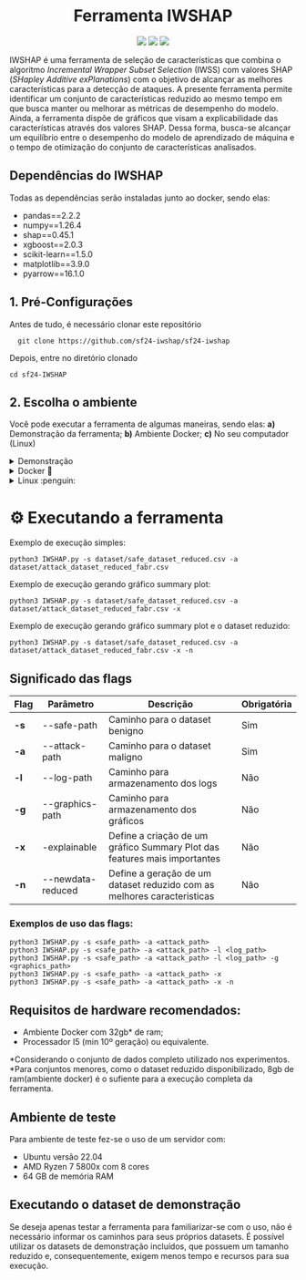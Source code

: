 <h1 align="center"> Ferramenta IWSHAP </h1>

<p align="center">
<img loading="lazy" src="https://img.shields.io/badge/release_date-07/2024-green"/>
<img loading="lazy" src="https://img.shields.io/badge/version-1.0-blue"/>
<img loading="lazy" src="https://img.shields.io/badge/python-V3.12.3-yellow"/>
</p>

IWSHAP é uma ferramenta de seleção de características que combina o algoritmo _Incremental Wrapper Subset Selection_ (IWSS) com valores SHAP (_SHapley Additive exPlanations_) com o objetivo de alcançar as melhores características para a detecção de ataques. A presente ferramenta permite identificar um conjunto de características reduzido ao mesmo tempo em que busca manter ou melhorar as métricas de desempenho do modelo. Ainda, a ferramenta dispõe de gráficos que visam a explicabilidade das características através dos valores SHAP. Dessa forma, busca-se alcançar um equilíbrio entre o desempenho do modelo de aprendizado de máquina e o tempo de otimização do conjunto de características analisados.

## Dependências do IWSHAP
Todas as dependências serão instaladas junto ao docker, sendo elas:
- pandas==2.2.2
- numpy==1.26.4
- shap==0.45.1
- xgboost==2.0.3
- scikit-learn==1.5.0
- matplotlib==3.9.0
- pyarrow==16.1.0

## 1. Pré-Configurações
Antes de tudo, é necessário clonar este repositório
```
  git clone https://github.com/sf24-iwshap/sf24-iwshap
```

Depois, entre no diretório clonado
```
cd sf24-IWSHAP
```

## 2. Escolha o ambiente
Você pode executar a ferramenta de algumas maneiras, sendo elas: **a)** Demonstração da ferramenta; **b)** Ambiente Docker; **c)** No seu computador (Linux)

<details>
  
  <summary>Demonstração</summary>

 # Executando script demo da ferramenta

  - ### Opção 1:
    - Esse script instalará os requisitos no seu sistema e executará a ferramenta IWSHAP
      Dentro do diretório do IWSHAP:
        ```
        ./run_demo_app.sh
        ```
  - ### Opção 2:
    - Esse script baixará e executará a imagem sf24/iwshap:latest disponivel em: [DockerHub](https://hub.docker.com/r/sf24/iwshap).
        ```
        ./run_demo_docker.sh
        ```
      Após isso é possivel executar a ferrameta diretamente utilizando o script da opção 1
        ```
        ./run_demo_app.sh
        ```
</details>

<details>

   <summary>Docker 🐳</summary>

   ## Execução em ambiente Docker
O IWSHAP disponibiliza um ambiente Docker com todas as configurações e dependências necessárias para a execução da ferramenta. Para isso, é necessário possuir uma instalação do Docker em execução no seu computador.

  - ### Ambiente Docker 
    - `Linux 38ad4d51e477 5.15.153.1-microsoft-standard-WSL2 #1 SMP Fri Mar 29 23:14:13 UTC 2024 x86_64 x86_64 x86_64 GNU/Linux`
    - `Python 3.12.3`

  - ### Instalação do Docker
    Linux: 
      ```
      apt install docker docker.io
      ```
    Windows:
      - Acesse o site oficial do Docker Desktop para Windows: [Docker Desktop for Windows](https://docs.docker.com/desktop/install/windows-install/)

  - ### Construindo a imagem
    Dentro do diretório do IWSHAP:
      ```
      docker build . -t iwshap
      ```
  
  - ### Executando a imagem
      ```
      docker run -it iwshap
      ```
   
</details> 

<details>
  
  <summary>Linux :penguin:</summary>

  # Executando a ferramenta no Linux

## 1. Configurando o ambiente virtual

  ### Instalação do virtualenv para o python3
    sudo apt-get install python3-venv
    
  ### Criação do ambiente virtual
  Dentro do diretório da ferramenta, execute:
    
    python3 -m venv .venv 

  ### Ativando o ambiente virtual
  Dentro do diretório da ferramenta, execute:
  ```
  source .venv/bin/activate 
  ```

  ### Instalando dependências
  ```
  pip install -r requirements.txt
  ```
  
</details>

# ⚙️ Executando a ferramenta
  Exemplo de execução simples:
  ```
  python3 IWSHAP.py -s dataset/safe_dataset_reduced.csv -a dataset/attack_dataset_reduced_fabr.csv
  ```

  Exemplo de execução gerando gráfico summary plot:
  ```
  python3 IWSHAP.py -s dataset/safe_dataset_reduced.csv -a dataset/attack_dataset_reduced_fabr.csv -x
  ```

  Exemplo de execução gerando gráfico summary plot e o dataset reduzido:
  ```
  python3 IWSHAP.py -s dataset/safe_dataset_reduced.csv -a dataset/attack_dataset_reduced_fabr.csv -x -n
  ```

## Significado das flags
| Flag   | Parâmetro      | Descrição | Obrigatória |
| ------ | ------         | ------    | ------      |
| **-s**     | --safe-path     | Caminho para o dataset benigno | Sim |
| **-a**     | --attack-path   | Caminho para o dataset maligno | Sim |
| **-l**     | --log-path      | Caminho para armazenamento dos logs | Não |
| **-g**     | --graphics-path | Caminho para armazenamento dos gráficos | Não  |
| **-x**     | -explainable   | Define a criação de um gráfico Summary Plot das features mais importantes | Não |
| **-n**     | --newdata-reduced | Define a geração de um dataset reduzido com as melhores caracteristicas | Não |

### Exemplos de uso das flags:
```
python3 IWSHAP.py -s <safe_path> -a <attack_path>
python3 IWSHAP.py -s <safe_path> -a <attack_path> -l <log_path>
python3 IWSHAP.py -s <safe_path> -a <attack_path> -l <log_path> -g <graphics_path>
python3 IWSHAP.py -s <safe_path> -a <attack_path> -x
python3 IWSHAP.py -s <safe_path> -a <attack_path> -x -n
```

## Requisitos de hardware recomendados:

- Ambiente Docker com 32gb* de ram;
- Processador I5 (min 10º geração) ou equivalente.

*Considerando o conjunto de dados completo utilizado nos experimentos.
*Para conjuntos menores, como o dataset reduzido disponibilizado, 8gb de ram(ambiente docker) é o sufiente para a execução completa da ferramenta.

## Ambiente de teste
Para ambiente de teste fez-se o uso de um servidor com: 
- Ubuntu versão 22.04
- AMD Ryzen 7 5800x com 8 cores
- 64 GB de memória RAM

## Executando o dataset de demonstração
Se deseja apenas testar a ferramenta para familiarizar-se com o uso, não é necessário informar os caminhos para seus próprios datasets. É possível utilizar os datasets de demonstração incluídos, que possuem um tamanho reduzido e, consequentemente, exigem menos tempo e recursos para sua execução.
